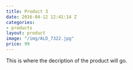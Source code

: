 ```yaml
---
title: Product 3
date: 2016-04-12 12:41:14 Z
categories:
- products
layout: product
image: "/img/ALD_7322.jpg"
price: 99
---
```


This is where the decription of the product will go.
